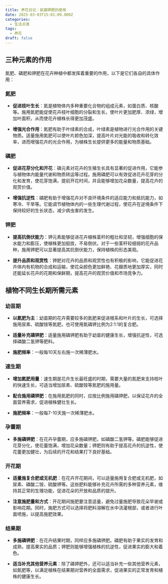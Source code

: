 ```yaml
---
title: 养花日记：氮磷钾肥的使用
date: 2025-03-03T15:01:09.000Z
categories:
  - 生活点滴
tags:
  - 养花
draft: false
---
```

## 三种元素的作用
氮肥、磷肥和钾肥在花卉种植中都发挥着重要的作用，以下是它们各自的具体作用：

### 氮肥

- **促进枝叶生长**：氮是植物体内多种重要化合物的组成元素，如蛋白质、核酸等。施用氮肥能促使花卉枝叶细胞的分裂和生长，使叶片更加肥厚、浓绿，增加叶面积，从而使花卉植株长得更加茂盛。
    
- **增强光合作用**：氮肥有助于叶绿素的合成，叶绿素是植物进行光合作用的关键物质。适量施用氮肥可以使叶片颜色加深，提高叶片对光能的吸收和转化效率，进而增强花卉的光合作用，为植株生长提供更多的能量和物质基础。
    

### 磷肥

- **促进花芽分化和开花**：磷元素对花卉的生殖生长具有显著的促进作用，它能参与植物体内能量代谢和物质转运等过程。施用磷肥可以有效促进花卉花芽的分化和发育，使花芽饱满，提前开花时间，并且能够增加花朵数量，提高花卉的观赏价值。
    
- **增强抗逆性**：磷肥有助于增强花卉对不良环境条件的适应能力和抵抗能力，如寒冷、干旱等。它能调节植物体内的一些生理代谢过程，使花卉在逆境条件下保持较好的生长状态，减少病虫害的发生。
    

### 钾肥

- **提高抗倒伏能力**：钾元素能够促进花卉植株茎秆的粗壮和坚韧，增强细胞的保水能力和膨压，使植株更加挺拔，不易倒伏。对于一些茎秆较细弱的花卉品种，施用钾肥可以显著提高其抗倒伏能力，保持植株的形态美观。
    
- **提升品质和观赏性**：钾肥对花卉的品质和观赏性也有积极的影响，它能促进花卉体内有机物的合成和运输，使花朵颜色更加鲜艳、花瓣质地更加厚实，同时还能延长花卉的花期和保鲜期，提高花卉的观赏价值和市场竞争力。


## 植物不同生长期所需元素

### 幼苗期

- **以氮肥为主**：幼苗期的花卉需要较多的氮肥来促进根系和叶片的生长，可选择施用尿素、硫酸铵等氮肥，也可使用氮磷钾比例为2:1:1的复合肥。
    
- **适量补充磷钾肥**：适量施用磷钾肥有助于幼苗的健康生长，增强抗逆性，可选择磷酸二氢钾等肥料。
    
- **施肥频率**：一般每10天左右施一次稀薄肥水。
    

### 速生期

- **增加氮肥用量**：速生期是花卉生长最旺盛的时期，需要大量的氮肥来支持枝叶的快速生长，可适当增加尿素、硫酸铵等氮肥的施用量。
    
- **配合施用磷钾肥**：在施用氮肥的同时，应按比例施用磷钾肥，以保证花卉的全面营养需求，促进植株健壮生长。
    
- **施肥频率**：一般每7-10天施一次稀薄肥水。
    

### 孕蕾期

- **多施磷钾肥**：在花卉孕蕾期，应多施磷钾肥，如磷酸二氢钾等。磷肥能够促进花芽分化，使花蕾饱满，增加花朵数量；钾肥则有助于提高花卉的抗逆性，使花蕾更加健壮，为后续的开花和结果打下良好基础。
    

### 开花期

- **适量施复合肥或无机肥**：在花卉开花期间，可以适量施用复合肥或无机肥，如尿素、磷酸二铵、硫酸钾等。这些肥料能够补充花卉所需的多种营养元素，维持其正常的生理功能，促进花朵的开放和品质的提升。
    
- **注意施肥量和方式**：开花期间施肥要注意适量，避免过量施肥导致花朵早谢或影响花期。同时，施肥方式可以选择将肥料溶解在水中浇灌根部，或者进行叶面喷施，以提高施肥效果。
    

### 结果期

- **多施磷钾肥**：在花卉结果时期，同样应多施磷钾肥。磷肥有助于果实的发育和成熟，提高果实的品质；钾肥则能够增强植株的抗逆性，促进果实的膨大和着色。
    
- **适当补充其他营养元素**：除了磷钾肥外，还可以适当补充一些其他营养元素，如氮肥等，以满足植株在结果期对营养的全面需求，促进果实的正常发育和植株的健康生长。
